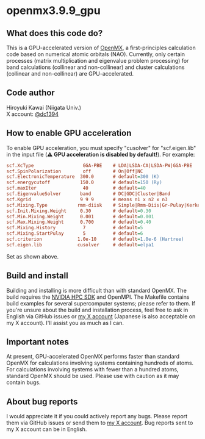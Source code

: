 # openmx3.9.9_gpu
## What does this code do?
This is a GPU-accelerated version of [OpenMX](https://www.openmx-square.org/), a first-principles calculation code based on numerical atomic orbitals (NAO). Currently, only certain processes (matrix multiplication and eigenvalue problem processing) for band calculations (collinear and non-collinear) and cluster calculations (collinear and non-collinear) are GPU-accelerated.

## Code author
Hiroyuki Kawai (Niigata Univ.)</br>
X account: [@dc1394](https://x.com/dc1394)

## How to enable GPU acceleration
To enable GPU acceleration, you must specify "cusolver" for "scf.eigen.lib" in the input file (**:warning: GPU acceleration is disabled by default!**). For example:

```ini
scf.XcType                  GGA-PBE    # LDA|LSDA-CA|LSDA-PW|GGA-PBE
scf.SpinPolarization        off        # On|Off|NC
scf.ElectronicTemperature  300.0       # default=300 (K)
scf.energycutoff           150.0       # default=150 (Ry)
scf.maxIter                 40         # default=40
scf.EigenvalueSolver       band        # DC|GDC|Cluster|Band
scf.Kgrid                  9 9 9       # means n1 x n2 x n3
scf.Mixing.Type           rmm-diisk    # Simple|Rmm-Diis|Gr-Pulay|Kerker|Rmm-Diisk
scf.Init.Mixing.Weight     0.30        # default=0.30
scf.Min.Mixing.Weight      0.001       # default=0.001 
scf.Max.Mixing.Weight      0.700       # default=0.40 
scf.Mixing.History          7          # default=5
scf.Mixing.StartPulay       5          # default=6
scf.criterion             1.0e-10      # default=1.0e-6 (Hartree) 
scf.eigen.lib             cusolver     # default=elpa1
```

Set as shown above.

## Build and install
Building and installing is more difficult than with standard OpenMX. The build requires the [NVIDIA HPC SDK](https://developer.nvidia.com/hpc-sdk) and OpenMPI. The Makefile contains build examples for several supercomputer systems; please refer to them. If you're unsure about the build and installation process, feel free to ask in English via GitHub issues or [my X account](https://x.com/dc1394) (Japanese is also acceptable on my X account). I'll assist you as much as I can.

## Important notes
At present, GPU-accelerated OpenMX performs faster than standard OpenMX for calculations involving systems containing hundreds of atoms. For calculations involving systems with fewer than a hundred atoms, standard OpenMX should be used. Please use with caution as it may contain bugs.

## About bug reports
I would appreciate it if you could actively report any bugs. Please report them via GitHub issues or send them to [my X account](https://x.com/dc1394). Bug reports sent to my X account can be in English.